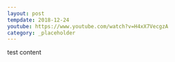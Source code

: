 ```yaml
---
layout: post
tempdate: 2018-12-24
youtube: https://www.youtube.com/watch?v=H4xX7VecgzA
category: _placeholder
---
```

test content